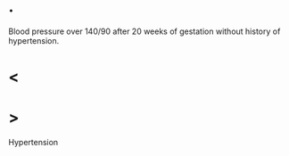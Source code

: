 # .

Blood pressure over 140/90 after 20 weeks of gestation without history of hypertension.

# <

# >

Hypertension
